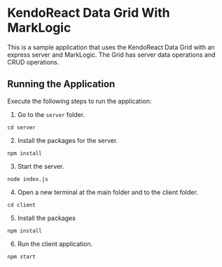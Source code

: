 # KendoReact Data Grid With MarkLogic

This is a sample application that uses the KendoReact Data Grid with an express server and MarkLogic. The Grid has server data operations and CRUD operations.

## Running the Application

Execute the following steps to run the application:

1. Go to the `server` folder.

````
cd server
````

2. Install the packages for the server.

````
npm install
````

3. Start the server.

````
node index.js
````
4. Open a new terminal at the main folder and to the client folder.

````
cd client
````

5. Install the packages

````
npm install
````

6. Run the client application.

````
npm start
````

